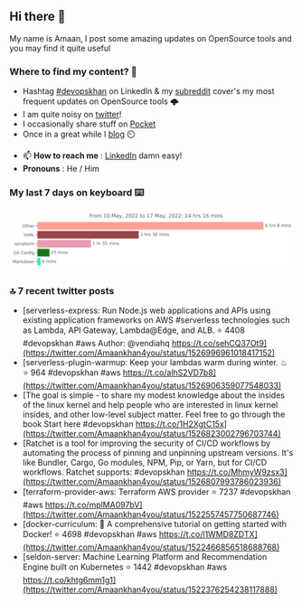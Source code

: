 <!--- [![Hits](https://hits.seeyoufarm.com/api/count/incr/badge.svg?url=https%3A%2F%2Fgithub.com%2Fakhan4u%2Fhit-counter&count_bg=%2379C83D&title_bg=%23555555&icon=&icon_color=%23E7E7E7&title=visits&edge_flat=false)](https://hits.seeyoufarm.com) --->

## Hi there 👋

My name is Amaan, I post some amazing updates on OpenSource tools and you may find it quite useful

### Where to find my content? 🤔

* Hashtag [#devopskhan](https://www.linkedin.com/feed/hashtag/devopskhan/) on LinkedIn & my [subreddit](https://www.reddit.com/r/devopskhan/) cover's my most frequent updates on OpenSource tools 🌩️
* I am quite noisy on [twitter](https://twitter.com/Amaankhan4you)!
* I occasionally share stuff on [Pocket](https://getpocket.com/@ej6g8d1dp2829A16a9Tf5d4T6bAMp3d8791rejDe86yem3bm4e14ex4fT4dluk29)
* Once in a great while I [blog](https://linuxparrot.com/) ⏲️


- 📫 **How to reach me** : [LinkedIn](https://www.linkedin.com/in/amaan-khan-linux-ninja) damn easy!
- **Pronouns** : He / Him

### My last 7 days on keyboard ⌨️

<img src="https://github.com/akhan4u/akhan4u/blob/main/images/stat.svg" alt="Amaan's Wakatime Activity!"/>

### 🔝 7 recent twitter posts
<!-- DEVDOJO:START -->
- [serverless-express: Run Node.js web applications and APIs using existing application frameworks on AWS #serverless technologies such as Lambda, API Gateway, Lambda@Edge, and ALB.
⭐️ 4408
#devopskhan #aws
Author: @vendiahq
https://t.co/sehCQ37Ot9](https://twitter.com/Amaankhan4you/status/1526996961018417152)
- [serverless-plugin-warmup: Keep your lambdas warm during winter. ♨
⭐️ 964
#devopskhan #aws
https://t.co/alhS2VD7b8](https://twitter.com/Amaankhan4you/status/1526906359077548033)
- [The goal is simple - to share my modest knowledge about the insides of the linux kernel and help people who are interested in linux kernel insides, and other low-level subject matter. Feel free to go through the book Start here #devopskhan https://t.co/1H2XgtC15x](https://twitter.com/Amaankhan4you/status/1526823002796703744)
- [Ratchet is a tool for improving the security of CI/CD workflows by automating the process of pinning and unpinning upstream versions. It&#39;s like Bundler, Cargo, Go modules, NPM, Pip, or Yarn, but for CI/CD workflows. Ratchet supports: #devopskhan https://t.co/MhmyW9zsx3](https://twitter.com/Amaankhan4you/status/1526807993786023936)
- [terraform-provider-aws: Terraform AWS provider
⭐️ 7237
#devopskhan #aws
https://t.co/mplMA097bV](https://twitter.com/Amaankhan4you/status/1522557457750687746)
- [docker-curriculum: :dolphin: A comprehensive tutorial on getting started with Docker!
⭐️ 4698
#devopskhan #aws
https://t.co/l1WMD8ZDTX](https://twitter.com/Amaankhan4you/status/1522466856518688768)
- [seldon-server: Machine Learning Platform and Recommendation Engine built on Kubernetes
⭐️ 1442
#devopskhan #aws
https://t.co/khtg6mm1g1](https://twitter.com/Amaankhan4you/status/1522376254238117888)
<!-- DEVDOJO:END -->

<!-- ![Amaan's GitHub stats](https://github-readme-stats.vercel.app/api?username=akhan4u&count_private=true&show_icons=true&hide=contribs) -->
